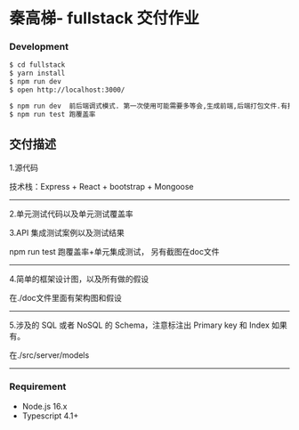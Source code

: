 # 秦高梯- fullstack 交付作业

### Development

```bash
$ cd fullstack
$ yarn install
$ npm run dev  
$ open http://localhost:3000/

$ npm run dev  前后端调式模式. 第一次使用可能需要多等会,生成前端,后端打包文件.有报错不急.
$ npm run test 跑覆盖率
```

## 交付描述

1.源代码  

技术栈：Express + React + bootstrap + Mongoose

--------------------
2.单元测试代码以及单元测试覆盖率

3.API 集成测试案例以及测试结果

npm run test 跑覆盖率+单元集成测试， 另有截图在doc文件

-------------------------------------------

4.简单的框架设计图，以及所有做的假设

在./doc文件里面有架构图和假设

--------------------------------

5.涉及的 SQL 或者 NoSQL 的 Schema，注意标注出 Primary key 和 Index 如果有。

在./src/server/models 

--------------------------------


### Requirement

- Node.js 16.x
- Typescript 4.1+
